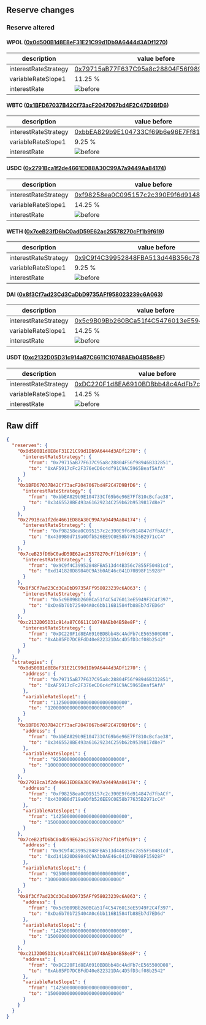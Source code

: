 ## Reserve changes

### Reserve altered

#### WPOL ([0x0d500B1d8E8eF31E21C99d1Db9A6444d3ADf1270](https://polygonscan.com/address/0x0d500B1d8E8eF31E21C99d1Db9A6444d3ADf1270))

| description | value before | value after |
| --- | --- | --- |
| interestRateStrategy | [0x79715aB77F637C95a8c28804F56f98946B332851](https://polygonscan.com/address/0x79715aB77F637C95a8c28804F56f98946B332851) | [0xAF5917cFc2F376eCD6c4df91C9AC5965Beaf5AfA](https://polygonscan.com/address/0xAF5917cFc2F376eCD6c4df91C9AC5965Beaf5AfA) |
| variableRateSlope1 | 11.25 % | 12 % |
| interestRate | ![before](/.assets/6915e7063266167ef15bdb78b210c78b61a3ee71.svg) | ![after](/.assets/677bb3d52a3dee35bd995572dcfcda026d303815.svg) |

#### WBTC ([0x1BFD67037B42Cf73acF2047067bd4F2C47D9BfD6](https://polygonscan.com/address/0x1BFD67037B42Cf73acF2047067bd4F2C47D9BfD6))

| description | value before | value after |
| --- | --- | --- |
| interestRateStrategy | [0xbbEA829b9E104733Cf69b6e96E7Ff810cBcfae38](https://polygonscan.com/address/0xbbEA829b9E104733Cf69b6e96E7Ff810cBcfae38) | [0x3465528BE493a61629234C259b62b9539817d8e7](https://polygonscan.com/address/0x3465528BE493a61629234C259b62b9539817d8e7) |
| variableRateSlope1 | 9.25 % | 10 % |
| interestRate | ![before](/.assets/6650d384c2b8469b66743178da45ac5b7d37de2c.svg) | ![after](/.assets/6efc2be6d186d0f9ec95cd884ac9775e328507e7.svg) |

#### USDC ([0x2791Bca1f2de4661ED88A30C99A7a9449Aa84174](https://polygonscan.com/address/0x2791Bca1f2de4661ED88A30C99A7a9449Aa84174))

| description | value before | value after |
| --- | --- | --- |
| interestRateStrategy | [0xf98258ea0C095157c2c390E9f6d914847d7fbACf](https://polygonscan.com/address/0xf98258ea0C095157c2c390E9f6d914847d7fbACf) | [0x4309B0d719a0Dfb526EE9C0E58b77635B2971cC4](https://polygonscan.com/address/0x4309B0d719a0Dfb526EE9C0E58b77635B2971cC4) |
| variableRateSlope1 | 14.25 % | 15 % |
| interestRate | ![before](/.assets/dfecd97a09cb209cb661ea90b029bd58db92a066.svg) | ![after](/.assets/b747c0090de2cc213d7d5ef6dc8d35034bd6fabe.svg) |

#### WETH ([0x7ceB23fD6bC0adD59E62ac25578270cFf1b9f619](https://polygonscan.com/address/0x7ceB23fD6bC0adD59E62ac25578270cFf1b9f619))

| description | value before | value after |
| --- | --- | --- |
| interestRateStrategy | [0x9C9f4C39952848FBA513d44B356c7855F504B1cd](https://polygonscan.com/address/0x9C9f4C39952848FBA513d44B356c7855F504B1cd) | [0xd141820D89840C9A3b0AE46c041D70B98F15928F](https://polygonscan.com/address/0xd141820D89840C9A3b0AE46c041D70B98F15928F) |
| variableRateSlope1 | 9.25 % | 10 % |
| interestRate | ![before](/.assets/6f7a87524bb74b6a49faabc68d32cf5bb1e16899.svg) | ![after](/.assets/6975d921b3c041277e54308467fc64285fc75196.svg) |

#### DAI ([0x8f3Cf7ad23Cd3CaDbD9735AFf958023239c6A063](https://polygonscan.com/address/0x8f3Cf7ad23Cd3CaDbD9735AFf958023239c6A063))

| description | value before | value after |
| --- | --- | --- |
| interestRateStrategy | [0x5c9B09Bb260BCa51f4C5476013eE5949F2C4f397](https://polygonscan.com/address/0x5c9B09Bb260BCa51f4C5476013eE5949F2C4f397) | [0xDa6b70b725404A0c6bb116B1584fb88Eb7d7ED6d](https://polygonscan.com/address/0xDa6b70b725404A0c6bb116B1584fb88Eb7d7ED6d) |
| variableRateSlope1 | 14.25 % | 15 % |
| interestRate | ![before](/.assets/1cc370116b8869617805acb375f6e4ea0388878c.svg) | ![after](/.assets/fe8490c89960dd4c0d4597cb152f4ce0485c673c.svg) |

#### USDT ([0xc2132D05D31c914a87C6611C10748AEb04B58e8F](https://polygonscan.com/address/0xc2132D05D31c914a87C6611C10748AEb04B58e8F))

| description | value before | value after |
| --- | --- | --- |
| interestRateStrategy | [0xDC220F1d8EA6910BDBbb48c4AdFb7cE565500D08](https://polygonscan.com/address/0xDC220F1d8EA6910BDBbb48c4AdFb7cE565500D08) | [0xAb85FD7DCBFdD40e822321DAc4D5fD3cf08b2542](https://polygonscan.com/address/0xAb85FD7DCBFdD40e822321DAc4D5fD3cf08b2542) |
| variableRateSlope1 | 14.25 % | 15 % |
| interestRate | ![before](/.assets/97e2d5a39dbc577e317098062838a03c4c79b1a5.svg) | ![after](/.assets/91fc38e72a46271f6e68f56fa46bf6c3060ae70a.svg) |

## Raw diff

```json
{
  "reserves": {
    "0x0d500B1d8E8eF31E21C99d1Db9A6444d3ADf1270": {
      "interestRateStrategy": {
        "from": "0x79715aB77F637C95a8c28804F56f98946B332851",
        "to": "0xAF5917cFc2F376eCD6c4df91C9AC5965Beaf5AfA"
      }
    },
    "0x1BFD67037B42Cf73acF2047067bd4F2C47D9BfD6": {
      "interestRateStrategy": {
        "from": "0xbbEA829b9E104733Cf69b6e96E7Ff810cBcfae38",
        "to": "0x3465528BE493a61629234C259b62b9539817d8e7"
      }
    },
    "0x2791Bca1f2de4661ED88A30C99A7a9449Aa84174": {
      "interestRateStrategy": {
        "from": "0xf98258ea0C095157c2c390E9f6d914847d7fbACf",
        "to": "0x4309B0d719a0Dfb526EE9C0E58b77635B2971cC4"
      }
    },
    "0x7ceB23fD6bC0adD59E62ac25578270cFf1b9f619": {
      "interestRateStrategy": {
        "from": "0x9C9f4C39952848FBA513d44B356c7855F504B1cd",
        "to": "0xd141820D89840C9A3b0AE46c041D70B98F15928F"
      }
    },
    "0x8f3Cf7ad23Cd3CaDbD9735AFf958023239c6A063": {
      "interestRateStrategy": {
        "from": "0x5c9B09Bb260BCa51f4C5476013eE5949F2C4f397",
        "to": "0xDa6b70b725404A0c6bb116B1584fb88Eb7d7ED6d"
      }
    },
    "0xc2132D05D31c914a87C6611C10748AEb04B58e8F": {
      "interestRateStrategy": {
        "from": "0xDC220F1d8EA6910BDBbb48c4AdFb7cE565500D08",
        "to": "0xAb85FD7DCBFdD40e822321DAc4D5fD3cf08b2542"
      }
    }
  },
  "strategies": {
    "0x0d500B1d8E8eF31E21C99d1Db9A6444d3ADf1270": {
      "address": {
        "from": "0x79715aB77F637C95a8c28804F56f98946B332851",
        "to": "0xAF5917cFc2F376eCD6c4df91C9AC5965Beaf5AfA"
      },
      "variableRateSlope1": {
        "from": "112500000000000000000000000",
        "to": "120000000000000000000000000"
      }
    },
    "0x1BFD67037B42Cf73acF2047067bd4F2C47D9BfD6": {
      "address": {
        "from": "0xbbEA829b9E104733Cf69b6e96E7Ff810cBcfae38",
        "to": "0x3465528BE493a61629234C259b62b9539817d8e7"
      },
      "variableRateSlope1": {
        "from": "92500000000000000000000000",
        "to": "100000000000000000000000000"
      }
    },
    "0x2791Bca1f2de4661ED88A30C99A7a9449Aa84174": {
      "address": {
        "from": "0xf98258ea0C095157c2c390E9f6d914847d7fbACf",
        "to": "0x4309B0d719a0Dfb526EE9C0E58b77635B2971cC4"
      },
      "variableRateSlope1": {
        "from": "142500000000000000000000000",
        "to": "150000000000000000000000000"
      }
    },
    "0x7ceB23fD6bC0adD59E62ac25578270cFf1b9f619": {
      "address": {
        "from": "0x9C9f4C39952848FBA513d44B356c7855F504B1cd",
        "to": "0xd141820D89840C9A3b0AE46c041D70B98F15928F"
      },
      "variableRateSlope1": {
        "from": "92500000000000000000000000",
        "to": "100000000000000000000000000"
      }
    },
    "0x8f3Cf7ad23Cd3CaDbD9735AFf958023239c6A063": {
      "address": {
        "from": "0x5c9B09Bb260BCa51f4C5476013eE5949F2C4f397",
        "to": "0xDa6b70b725404A0c6bb116B1584fb88Eb7d7ED6d"
      },
      "variableRateSlope1": {
        "from": "142500000000000000000000000",
        "to": "150000000000000000000000000"
      }
    },
    "0xc2132D05D31c914a87C6611C10748AEb04B58e8F": {
      "address": {
        "from": "0xDC220F1d8EA6910BDBbb48c4AdFb7cE565500D08",
        "to": "0xAb85FD7DCBFdD40e822321DAc4D5fD3cf08b2542"
      },
      "variableRateSlope1": {
        "from": "142500000000000000000000000",
        "to": "150000000000000000000000000"
      }
    }
  }
}
```